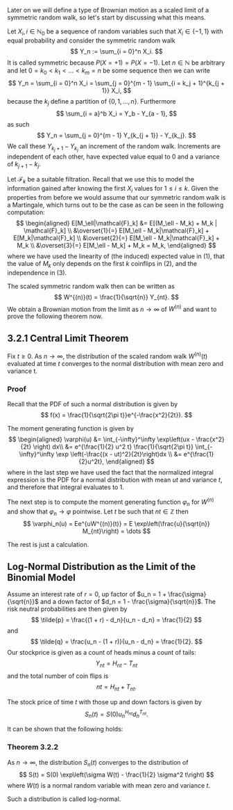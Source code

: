 Later on we will define a type of Brownian motion as a scaled limit of a symmetric random walk, so let's start by discussing what this means.

Let $X_i, i \in \mathbb{N}_0$ be a sequence of random variables such that $X_i \in \{-1, 1\}$ with equal probability and consider the symmetric random walk
$$
Y_n := \sum_{i = 0}^n X_i.
$$
It is called symmetric because $P(X = +1) = P(X = -1)$. Let $n \in \mathbb{N}$ be arbitrary and let $0 = k_0 < k_1 < \dots < k_m = n$ be some sequence then we can write
$$
Y_n = \sum_{i = 0}^n X_i = \sum_{j = 0}^{m - 1} \sum_{i = k_j + 1}^{k_{j + 1}} X_i,
$$
because the $k_j$ define a partition of $\{0, 1, \dots, n\}$. Furthermore
$$
\sum_{i = a}^b X_i = Y_b - Y_{a - 1},
$$
as such
$$
Y_n = \sum_{j = 0}^{m - 1} Y_{k_{j + 1}} - Y_{k_j}.
$$
We call these $Y_{k_j + 1} - Y_{k_j}$ an increment of the random walk. Increments are independent of each other, have expected value equal to $0$ and a variance of $k_{j + 1} - k_j$.

Let $\mathcal{F}_k$ be a suitable filtration. Recall that we use this to model the information gained after knowing the first $X_i$ values for $1 \leq i \leq k$. Given the properties from before we would assume that our symmetric random walk is a Martingale, which turns out to be the case as can be seen in the following computation:
$$
\begin{aligned}
	E[M_\ell|\mathcal{F}_k] &= E[(M_\ell - M_k) + M_k | \mathcal{F}_k] \\
	&\overset{1}{=} E[M_\ell - M_k|\mathcal{F}_k] + E[M_k|\mathcal{F}_k] \\
	&\overset{2}{=} E[M_\ell - M_k|\mathcal{F}_k] + M_k \\
	&\overset{3}{=} E[M_\ell - M_k] + M_k = M_k,
\end{aligned}
$$
where we have used the linearity of (the induced) expected value in (1), that the value of $M_k$ only depends on the first $k$ coinflips in (2), and the independence in (3).

The scaled symmetric random walk then can be written as
$$
W^{(n)}(t) = \frac{1}{\sqrt{n}} Y_{nt}.
$$
We obtain a Brownian motion from the limit as $n \rightarrow \infty$ of $W^{(n)}$ and want to prove the following theorem now.
## 3.2.1 Central Limit Theorem
Fix $t \geq 0$. As $n \rightarrow \infty$, the distribution of the scaled random walk $W^{(n)}(t)$ evaluated at time $t$ converges to the normal distribution with mean zero and variance t.

### Proof
Recall that the PDF of such a normal distribution is given by
$$
f(x) = \frac{1}{\sqrt{2\pi t}}e^{-\frac{x^2}{2t}}.
$$

The moment generating function is given by
$$
\begin{aligned}
\varphi(u) &= \int_{-\infty}^\infty \exp\left(ux - \frac{x^2}{2t} \right) dx\\
&= e^{\frac{1}{2} u^2 t} \frac{1}{\sqrt{2\pi t}} \int_{-\infty}^\infty
 \exp \left(-\frac{(x - ut)^2}{2t}\right)dx \\
 &= e^{\frac{1}{2}u^2t},
\end{aligned}
$$
where in the last step we have used the fact that the normalized integral expression is the PDF for a normal distribution with mean $ut$ and variance $t$, and therefore that integral evaluates to $1$.

The next step is to compute the moment generating function $\varphi_n$ for $W^{(n)}$ and show that $\varphi_n \rightarrow \varphi$ pointwise. Let $t$ be such that $nt \in \mathbb{Z}$ then
$$
\varphi_n(u) = Ee^{uW^{(n)}(t)} = E \exp\left(\frac{u}{\sqrt{n}} M_{nt}\right) = \dots
$$

The rest is just a calculation.

## Log-Normal Distribution as the Limit of the Binomial Model
Assume an interest rate of $r = 0$, up factor of $u_n = 1 + \frac{\sigma}{\sqrt{n}}$ and a down factor of $d_n = 1 - \frac{\sigma}{\sqrt{n}}$. The risk neutral probabilities are then given by
$$
\tilde{p} = \frac{(1 + r) - d_n}{u_n - d_n} = \frac{1}{2}
$$
and
$$
\tilde{q} = \frac{u_n - (1 + r)}{u_n - d_n} = \frac{1}{2}.
$$
Our stockprice is given as a count of heads minus a count of tails:
$$
Y_{nt} = H_{nt} - T_{nt}
$$
and the total number of coin flips is
$$
nt = H_{nt} + T_{nt}.
$$

The stock price of time $t$ with those up and down factors is given by
$$
S_n(t) = S(0)u_n^{H_{nt}} d_n^{T_{nt}}.
$$

It can be shown that the following holds:
### Theorem 3.2.2
As $n \rightarrow \infty$, the distribution $S_n(t)$ converges to the distribution of
$$
	S(t) = S(0) \exp\left(\sigma W(t) - \frac{1}{2} \sigma^2 t\right)
$$
where $W(t)$ is a normal random variable with mean zero and variance $t$.

Such a distribution is called log-normal.